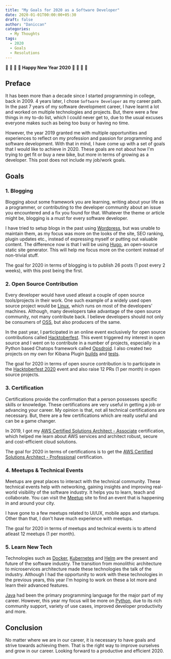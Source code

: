 ```yaml
---
title: "My Goals for 2020 as a Software Developer"
date: 2020-01-01T00:00:00+05:30
draft: false
author: "Daniccan"
categories:
  - My Thoughts
tags:
  - 2020
  - Goals
  - Resolutions
---
```


:tada: :confetti_ball: :tada: :confetti_ball: **Happy New Year 2020** :tada: :confetti_ball: :tada: :confetti_ball:

## Preface

It has been more than a decade since I started programming in college, back in 2009. 4 years later, I chose `Software Developer` as my career path. In the past 7 years of my software development career, I have learnt a lot and worked on multiple technologies and projects. But, there were a few things in my to-do list, which I could never get to, due to the usual excuses everyone makes such as being too busy or having no time.

However, the year 2019 granted me with multiple opportunities and experiences to reflect on my profession and passion for programming and software development. With that in mind, I have come up with a set of goals that I would like to achieve in 2020. These goals are not about how I'm trying to get fit or buy a new bike, but more in terms of growing as a developer. This post does not include my job/work goals.

## Goals

### 1. Blogging

Blogging about some framework you are learning, writing about your life as a programmer, or contributing to the developer community about an issue you encountered and a fix you found for that. Whatever the theme or article might be, blogging is a must for every software developer.

I have tried to setup blogs in the past using [Wordpress](https://wordpress.com/), but was unable to maintain them, as my focus was more on the looks of the site, SEO ranking, plugin updates etc., instead of expressing myself or putting out valuable content. The difference now is that I will be using [Hugo](https://gohugo.io/), an open-source static site generator. This will help me focus more on the content instead of non-trivial stuff.

The goal for 2020 in terms of blogging is to publish 26 posts (1 post every 2 weeks), with this post being the first.

### 2. Open Source Contribution

Every developer would have used atleast a couple of open source tools/projects in their work. One such example of a widely used open source project would be [Linux](https://github.com/torvalds/linux), which runs on most of the developers' machines. Although, many developers take advantage of the open source community, not many contribute back. I believe developers should not only be consumers of [OSS](https://en.wikipedia.org/wiki/Open-source_software), but also producers of the same.

In the past year, I participated in an online event exclusively for open source contributions called [Hacktoberfest](https://hacktoberfest.digitalocean.com/). This event triggered my interest in open source and I went on to contribute in a number of projects, especially in a Python based Chatops framework called [Opsdroid](https://github.com/opsdroid/opsdroid). I also created two projects on my own for Kibana Plugin [builds](https://github.com/daniccan/kibana-plugin-builder) and [tests](https://github.com/daniccan/kibana-plugin-tester).

The goal for 2020 in terms of open source contribution is to participate in the [Hacktoberfest 2020](https://hacktoberfest.digitalocean.com/) event and also raise 12 PRs (1 per month) in open source projects.

### 3. Certification

Certifications provide the confirmation that a person possesses specific skills or knowledge. These certifications are very useful in getting a job or advancing your career. My opinion is that, not all technical certifications are necessary. But, there are a few certifications which are really useful and can be a game changer.

In 2019, I got my [AWS Certified Solutions Architect - Associate](https://aws.amazon.com/certification/certified-solutions-architect-associate/) certification, which helped me learn about AWS services and architect robust, secure and cost-efficient cloud solutions.

The goal for 2020 in terms of certifications is to get the [AWS Certified Solutions Architect - Professional](https://aws.amazon.com/certification/certified-solutions-architect-professional/) certification.

### 4. Meetups & Technical Events

Meetups are great places to interact with the technical community. These technical events help with networking, gaining insights and improving real-world visibility of the software industry. It helps you to learn, teach and collaborate. You can visit the [Meetup](https://www.meetup.com/) site to find an event that is happening in and around your city.

I have gone to a few meetups related to UI/UX, mobile apps and startups. Other than that, I don't have much experience with meetups.

The goal for 2020 in terms of meetups and technical events is to attend atleast 12 meetups (1 per month).

### 5. Learn New Tech

Technologies such as [Docker](https://www.docker.com/), [Kubernetes](https://kubernetes.io/) and [Helm](https://helm.sh/) are the present and future of the software industry. The transition from monolithic architecture to microservices architecture made these technologies the talk of the industry. Although I had the opportunity to work with these technologies in the previous years, this year I'm hoping to work on these a lot more and learn their advanced features.

[Java](https://www.oracle.com/java/) had been the primary programming language for the major part of my career. However, this year my focus will be more on [Python](https://www.python.org/), due to its rich community support, variety of use cases, improved developer productivity and more.

## Conclusion

No matter where we are in our career, it is necessary to have goals and strive towards achieving them. That is the right way to improve ourselves and grow in our career. Looking forward to a productive and efficient 2020.
